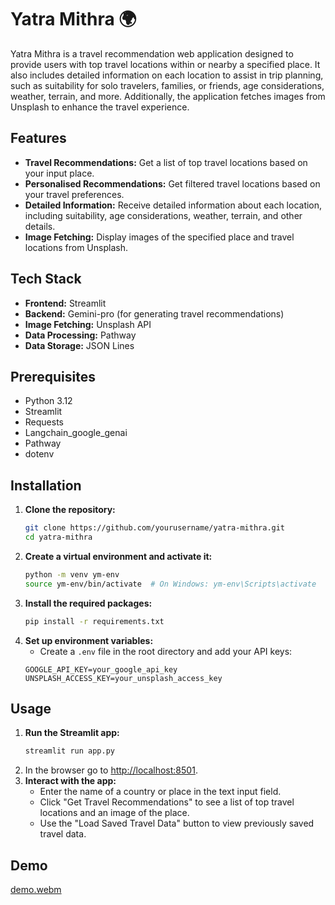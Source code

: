 # Yatra Mithra 🌍

Yatra Mithra is a travel recommendation web application designed to provide users with top travel locations within or nearby a specified place. It also includes detailed information on each location to assist in trip planning, such as suitability for solo travelers, families, or friends, age considerations, weather, terrain, and more. Additionally, the application fetches images from Unsplash to enhance the travel experience.


## Features

- **Travel Recommendations:** Get a list of top travel locations based on your input place.
- **Personalised Recommendations:** Get filtered travel locations based on your travel preferences.
- **Detailed Information:** Receive detailed information about each location, including suitability, age considerations, weather, terrain, and other details.
- **Image Fetching:** Display images of the specified place and travel locations from Unsplash.
<!-- - **Save and Load Data:** Save travel data to a JSON Lines file and load previously saved data. -->


## Tech Stack

- **Frontend:** Streamlit
- **Backend:** Gemini-pro (for generating travel recommendations)
- **Image Fetching:** Unsplash API
- **Data Processing:** Pathway
- **Data Storage:** JSON Lines


## Prerequisites

- Python 3.12
- Streamlit
- Requests
- Langchain_google_genai
- Pathway
- dotenv


## Installation

1. **Clone the repository:**
    ```sh
    git clone https://github.com/yourusername/yatra-mithra.git
    cd yatra-mithra
    ```
2. **Create a virtual environment and activate it:**
    ```sh
    python -m venv ym-env
    source ym-env/bin/activate  # On Windows: ym-env\Scripts\activate
    ```
3. **Install the required packages:**
    ```sh
    pip install -r requirements.txt
    ```
4. **Set up environment variables:**
    - Create a `.env` file in the root directory and add your API keys:
    ```env
    GOOGLE_API_KEY=your_google_api_key
    UNSPLASH_ACCESS_KEY=your_unsplash_access_key
    ```


## Usage

1. **Run the Streamlit app:**
    ```sh
    streamlit run app.py
    ```
2. In the browser go to [http://localhost:8501](http://localhost:8501).
3. **Interact with the app:**
    - Enter the name of a country or place in the text input field.
    - Click "Get Travel Recommendations" to see a list of top travel locations and an image of the place.
    - Use the "Load Saved Travel Data" button to view previously saved travel data.


## Demo

<!-- ![Demo Image](/snips/home.png)
![Demo Image](/snips/hero_img.png)
![Demo Image](/snips/content.png)
[Demo Video](/snips/demo.webm) -->
[demo.webm](https://github.com/user-attachments/assets/f360a0cc-2247-4882-a1cb-ca780da2c352)



<!-- ## Future Improvements

- **Enhanced Recommendations:** Integrate more detailed and personalized travel recommendations.
- **User Reviews:** Allow users to submit and view reviews for travel locations.
- **Interactive Maps:** Integrate interactive maps to visualize travel locations.
- **Additional APIs:** Incorporate more APIs for additional data sources and features.
- **Multi-language Support:** Add support for multiple languages to cater to a global audience. -->
